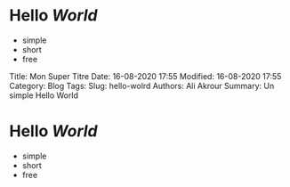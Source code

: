 # Hello *World*
* simple
* short
* free

Title: Mon Super Titre
Date: 16-08-2020 17:55
Modified: 16-08-2020 17:55
Category: Blog
Tags: 
Slug: hello-wolrd
Authors: Ali Akrour
Summary: Un simple Hello World

# Hello *World*
* simple
* short
* free 

